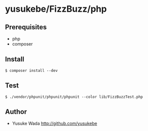 # yusukebe/FizzBuzz/php

## Prerequisites

* php
* composer

## Install

```
$ composer install --dev
```

## Test

```
$ ./vendor/phpunit/phpunit/phpunit --color lib/FizzBuzzTest.php
```

## Author

* Yusuke Wada <http://github.com/yusukebe>


